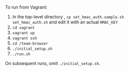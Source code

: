 To run from Vagrant:

1. In the top-level directory , `cp set_hmac_auth.sample.sh set_hmac_auth.sh` and edit it with an actual `HMAC_KEY`
2. `cd vagrant`
3. `vagrant up`
4. `vagrant ssh`
5. `cd /team-browser`
6. `./initial_setup.sh`
7. `./run.sh`

On subsequent runs, omit `./initial_setup.sh`.
